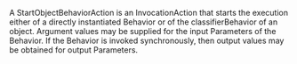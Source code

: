 A StartObjectBehaviorAction is an InvocationAction that starts the execution either of a directly instantiated Behavior or of the classifierBehavior of an object. Argument values may be supplied for the input Parameters of the Behavior. If the Behavior is invoked synchronously, then output values may be obtained for output Parameters.